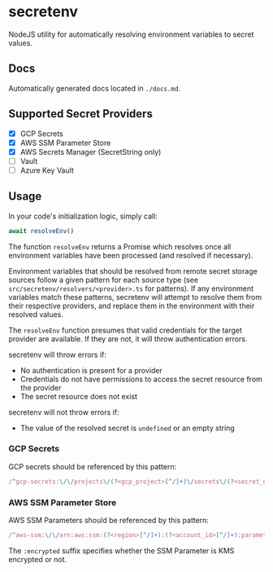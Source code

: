 # secretenv

NodeJS utility for automatically resolving environment variables to secret values.

## Docs

Automatically generated docs located in `./docs.md`.

## Supported Secret Providers

- [x] GCP Secrets
- [x] AWS SSM Parameter Store
- [x] AWS Secrets Manager (SecretString only)
- [ ] Vault
- [ ] Azure Key Vault

## Usage

In your code's initialization logic, simply call:

```javascript
await resolveEnv()
```

The function `resolveEnv` returns a Promise which resolves once all environment variables have been processed (and resolved if necessary).

Environment variables that should be resolved from remote secret storage sources follow a given pattern for each source type (see `src/secretenv/resolvers/<provider>.ts` for patterns). If any environment variables match these patterns, secretenv will attempt to resolve them from their respective providers, and replace them in the environment with their resolved values.

The `resolveEnv` function presumes that valid credentials for the target provider are available. If they are not, it will throw authentication errors.

secretenv will throw errors if:

- No authentication is present for a provider
- Credentials do not have permissions to access the secret resource from the provider
- The secret resource does not exist

secretenv will not throw errors if:

- The value of the resolved secret is `undefined` or an empty string

### GCP Secrets

GCP secrets should be referenced by this pattern:

```javascript
/^gcp-secrets:\/\/projects\/(?<gcp_project>[^/]+)\/secrets\/(?<secret_name>[^/]+)\/versions\/(?<version>[^/]+)$/
```

### AWS SSM Parameter Store

AWS SSM Parameters should be referenced by this pattern:

```javascript
/^aws-ssm:\/\/arn:aws:ssm:(?<region>[^/]+):(?<account_id>[^/]+):parameter\/(?<parameter_id>[^:]+)(?<encrypted>:encrypted)?$/
```

The `:encrypted` suffix specifies whether the SSM Parameter is KMS encrypted or not.
